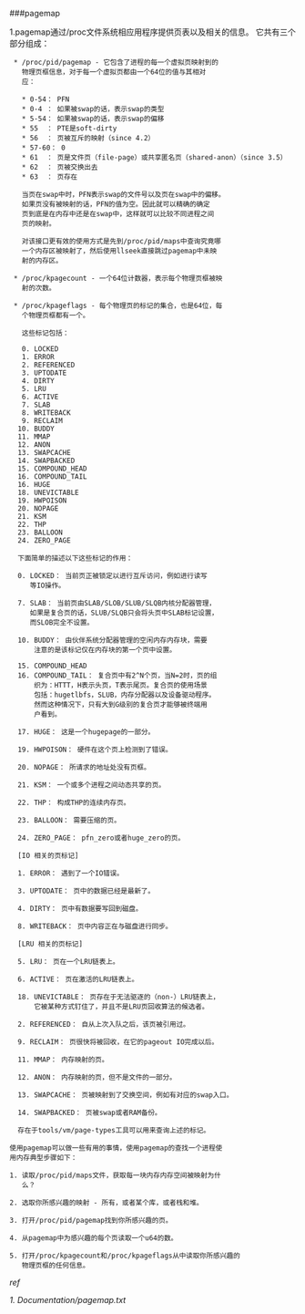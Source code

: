 ###pagemap

1.pagemap通过/proc文件系统相应用程序提供页表以及相关的信息。
     它共有三个部分组成：
     
     * /proc/pid/pagemap - 它包含了进程的每一个虚拟页映射到的
       物理页框信息，对于每一个虚拟页都由一个64位的值与其相对
       应：
       
       * 0-54： PFN
       * 0-4 ： 如果被swap的话，表示swap的类型
       * 5-54： 如果被swap的话，表示swap的偏移
       * 55  ： PTE是soft-dirty
	   * 56  ： 页被互斥的映射（since 4.2）
       * 57-60： 0
       * 61  ： 页是文件页（file-page）或共享匿名页（shared-anon）（since 3.5）
       * 62  ： 页被交换出去
       * 63  ： 页存在

       当页在swap中时，PFN表示swap的文件号以及页在swap中的偏移。
       如果页没有被映射的话，PFN的值为空。因此就可以精确的确定
       页到底是在内存中还是在swap中，这样就可以比较不同进程之间
       页的映射。

       对该接口更有效的使用方式是先到/proc/pid/maps中查询究竟哪
       一个内存区被映射了，然后使用llseek直接跳过pagemap中未映
       射的内存区。

     * /proc/kpagecount - 一个64位计数器，表示每个物理页框被映
       射的次数。

     * /proc/kpageflags - 每个物理页的标记的集合，也是64位，每
       个物理页框都有一个。

       这些标记包括：

       0. LOCKED
       1. ERROR
       2. REFERENCED
       3. UPTODATE
       4. DIRTY
       5. LRU
       6. ACTIVE
       7. SLAB
       8. WRITEBACK
       9. RECLAIM
      10. BUDDY
      11. MMAP
      12. ANON
      13. SWAPCACHE
      14. SWAPBACKED
      15. COMPOUND_HEAD
      16. COMPOUND_TAIL
      16. HUGE
      18. UNEVICTABLE
      19. HWPOISON
      20. NOPAGE
      21. KSM
      22. THP
      23. BALLOON
      24. ZERO_PAGE

      下面简单的描述以下这些标记的作用：

      0. LOCKED： 当前页正被锁定以进行互斥访问，例如进行读写
         等IO操作。

      7. SLAB： 当前页由SLAB/SLOB/SLUB/SLQB内核分配器管理，
         如果是复合页的话，SLUB/SLQB只会将头页中SLAB标记设置，
         而SLOB完全不设置。

      10. BUDDY： 由伙伴系统分配器管理的空闲内存内存块，需要
          注意的是该标记仅在内存块的第一个页中设置。

      15. COMPOUND_HEAD
      16. COMPOUND_TAIL： 复合页中有2^N个页，当N=2时，页的组
          织为：HTTT，H表示头页，T表示尾页。复合页的使用场景
          包括：hugetlbfs，SLUB，内存分配器以及设备驱动程序。
          然而这种情况下，只有大到G级别的复合页才能够被终端用
          户看到。

      17. HUGE： 这是一个hugepage的一部分。

      19. HWPOISON： 硬件在这个页上检测到了错误。

      20. NOPAGE： 所请求的地址处没有页框。

      21. KSM： 一个或多个进程之间动态共享的页。

      22. THP： 构成THP的连续内存页。

      23. BALLOON： 需要压缩的页。
 
      24. ZERO_PAGE： pfn_zero或者huge_zero的页。

      [IO 相关的页标记]

      1. ERROR： 遇到了一个IO错误。

      3. UPTODATE： 页中的数据已经是最新了。
 
      4. DIRTY： 页中有数据要写回到磁盘。

      8. WRITEBACK： 页中内容正在与磁盘进行同步。

      [LRU 相关的页标记]

      5. LRU： 页在一个LRU链表上。

      6. ACTIVE： 页在激活的LRU链表上。

      18. UNEVICTABLE： 页存在于无法驱逐的（non-）LRU链表上，
          它被某种方式钉住了，并且不是LRU页回收算法的候选者。

      2. REFERENCED： 自从上次入队之后，该页被引用过。

      9. RECLAIM： 页很快将被回收，在它的pageout IO完成以后。

      11. MMAP： 内存映射的页。

      12. ANON： 内存映射的页，但不是文件的一部分。

      13. SWAPCACHE： 页被映射到了交换空间，例如有对应的swap入口。

      14. SWAPBACKED： 页被swap或者RAM备份。
      
      存在于tools/vm/page-types工具可以用来查询上述的标记。

    使用pagemap可以做一些有用的事情，使用pagemap的查找一个进程使
    用内存典型步骤如下：

    1. 读取/proc/pid/maps文件，获取每一块内存内存空间被映射为什
       么？
    
    2. 选取你所感兴趣的映射 - 所有，或者某个库，或者栈和堆。

    3. 打开/proc/pid/pagemap找到你所感兴趣的页。

    4. 从pagemap中为感兴趣的每个页读取一个u64的数。

    5. 打开/proc/kpagecount和/proc/kpageflags从中读取你所感兴趣的
       物理页框的任何信息。

      


*ref*

*1. Documentation/pagemap.txt*
